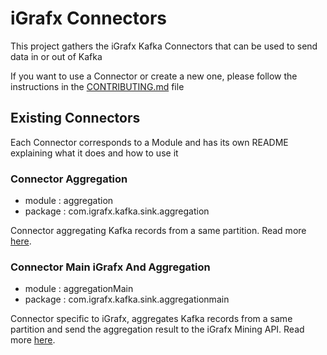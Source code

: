 # iGrafx Connectors

This project gathers the iGrafx Kafka Connectors that can be used to send data in or out of Kafka

If you want to use a Connector or create a new one, please follow the instructions in the [CONTRIBUTING.md](./CONTRIBUTING.md) file

## Existing Connectors

Each Connector corresponds to a Module and has its own README explaining what it does and how to use it


### Connector Aggregation

* module : aggregation
* package : com.igrafx.kafka.sink.aggregation
  
Connector aggregating Kafka records from a same partition. Read more [here](aggregation/src/main/scala/com/igrafx/kafka/sink/aggregation/README.md).

### Connector Main iGrafx And Aggregation

* module : aggregationMain
* package : com.igrafx.kafka.sink.aggregationmain

Connector specific to iGrafx, aggregates Kafka records from a same partition and send the aggregation result to the iGrafx Mining API. Read more [here](aggregationMain/src/main/scala/com/igrafx/kafka/sink/aggregationmain/README.md).